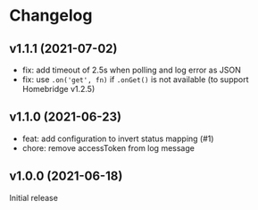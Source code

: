 # Changelog

## v1.1.1 (2021-07-02)

 - fix: add timeout of 2.5s when polling and log error as JSON
 - fix: use `.on('get', fn)` if `.onGet()` is not available (to support Homebridge v1.2.5)

## v1.1.0 (2021-06-23)

 - feat: add configuration to invert status mapping (#1)
 - chore: remove accessToken from log message

## v1.0.0 (2021-06-18)

Initial release